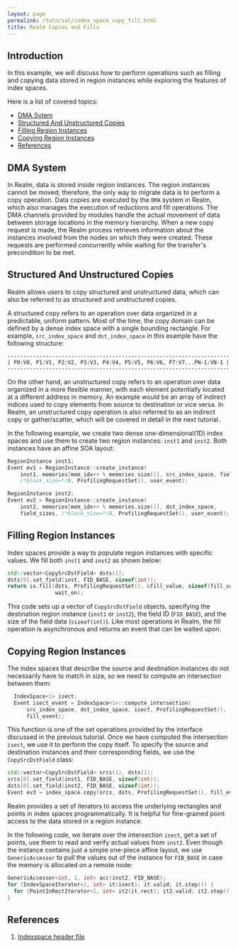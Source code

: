 ```yaml
---
layout: page
permalink: /tutorial/index_space_copy_fill.html
title: Realm Copies and Fills
---
```



## Introduction
In this example, we will discuss how to perform operations such
as filling and copying data stored in region instances while
exploring the features of index spaces.

Here is a list of covered topics:

* [DMA Sytem](#dma-system)
* [Structured And Unstructured
  Copies](#structured-and-unstructured-copies)
* [Filling Region Instances](#filling-region-instances)
* [Copying Region Instances](#copying-region-instances)
* [References](#references)

## DMA System
In Realm, data is stored inside region instances. The region instances
cannot be moved; therefore, the only way to migrate data is to
perform a copy operation. Data copies are executed by the `DMA` system
in Realm, which also manages the execution of reductions and fill
operations. The DMA channels provided by modules handle the actual
movement of data between storage locations in the memory hierarchy.
When a new copy request is made, the Realm process retrieves
information about the instances involved from the nodes on which they
were created. These requests are performed concurrently while waiting
for the transfer's precondition to be met.

## Structured And Unstructured Copies
Realm allows users to copy structured and
unstructured data, which can also be referred to as structured and
unstructured copies.

A structured copy refers to an operation over data organized
in a predictable, uniform pattern. Most of the time, the copy domain can
be defined by a dense index space with a single bounding rectangle. For
example, `src_index_space` and `dst_index_space` in this example have
the following structure:
```
----------------------------------------------------------------------
| P0:V0, P1:V1, P2:V2, P3:V3, P4:V4, P5:V5, P6:V6, P7:V7...PN-1:VN-1 |
----------------------------------------------------------------------
```

On the other hand, an unstructured copy refers to an operation over
data organized in a more flexible manner, with each
element potentially located at a different address in memory. An example
would be an array of indirect indices used
to copy elements from source to destination or vice versa.
In Realm, an unstructured copy operation is also referred to as an indirect
copy or gather/scatter, which will be covered in detail in the next
tutorial.

In the following example, we create two dense one-dimensional(1D) index spaces
and use them to create two region instances: `inst1` and `inst2`.
Both instances have an affine SOA layout:

```c++
RegionInstance inst1;
Event ev1 = RegionInstance::create_instance(
    inst1, memories[mem_idx++ % memories.size()], src_index_space, field_sizes,
    /*block_size=*/0, ProfilingRequestSet(), user_event);

RegionInstance inst2;
Event ev2 = RegionInstance::create_instance(
    inst2, memories[mem_idx++ % memories.size()], dst_index_space,
    field_sizes, /*block_size=*/0, ProfilingRequestSet(), user_event);
```

## Filling Region Instances
Index spaces provide a way to populate region instances with specific
values. We fill both `inst1` and `inst2` as shown below:

```c++
std::vector<CopySrcDstField> dsts(1);
dsts[0].set_field(inst, FID_BASE, sizeof(int));
return is.fill(dsts, ProfilingRequestSet(), &fill_value, sizeof(fill_value),
               wait_on);
```
This code sets up a vector of `CopySrcDstField` objects, specifying
the destination region instance (`inst1` or `inst2`), the field
ID (`FID_BASE`), and the size of the field data (`sizeof(int)`).
Like most operations in Realm, the fill operation is asynchronous
and returns an event that can be waited upon.

## Copying Region Instances
The index spaces that describe the source and destination instances
do not necessarily have to match in size, so we need to compute an
intersection between them:

```c++
  IndexSpace<1> isect;
  Event isect_event = IndexSpace<1>::compute_intersection(
      src_index_space, dst_index_space, isect, ProfilingRequestSet(),
      fill_event);
```

This function is one of the set operations provided by
the interface discussed in the previous tutorial. Once we have
computed the intersection `isect`, we use it to perform the copy
itself. To specify the source and destination instances
and their corresponding fields, we use the `CopySrcDstField` class:

```c++
std::vector<CopySrcDstField> srcs(1), dsts(1);
srcs[0].set_field(inst1, FID_BASE, sizeof(int));
dsts[0].set_field(inst2, FID_BASE, sizeof(int));
Event ev3 = index_space.copy(srcs, dsts, ProfilingRequestSet(), fill_event);
```
Realm provides a set of iterators to access the underlying rectangles 
and points in index spaces programmatically. It is helpful for
fine-grained point access to the data stored in a region instance.

In the following code, we iterate over the intersection `isect`, get
a set of points, use them to read and verify actual values from `inst2`.
Even though the instance contains just a simple one-piece affine
layout, we use `GenericAccessor` to pull the values out of the
instance for `FIB_BASE` in case the memory is allocated on a remote
node:

```c++
GenericAccessor<int, 1, int> acc(inst2, FID_BASE);
for (IndexSpaceIterator<1, int> it(isect); it.valid; it.step()) {
  for (PointInRectIterator<1, int> it2(it.rect); it2.valid; it2.step()) {}
}
```

## References
1. [Indexspace header
file](https://github.com/StanfordLegion/legion/blob/stable/runtime/realm/indexspace.h)
